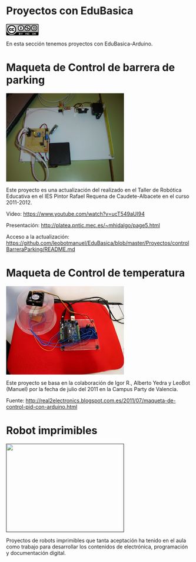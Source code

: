 # Proyectos con EduBasica
<a href="" target="_blank"><img width="88" height="31" border="0" align="center" src="img/88x31.png "/></a>

En esta sección tenemos proyectos con EduBasica-Arduino.
# Maqueta de Control de barrera de parking
<a href="" target="_blank"><img width="320" height="240" border="0" align="center" src="img/maqueta02.jpg"/></a>

Este proyecto es una actualización del realizado en el Taller de Robótica Educativa en el IES Pintor Rafael Requena de Caudete-Albacete en el curso 2011-2012.

Video: https://www.youtube.com/watch?v=ucT549aUI94

Presentación: http://platea.pntic.mec.es/~mhidalgo/page5.html

Acceso a la actualización: https://github.com/leobotmanuel/EduBasica/blob/master/Proyectos/controlBarreraParking/README.md
# Maqueta de Control de temperatura
<a href="" target="_blank"><img width="320" height="240" border="0" align="center" src="img/Maqueta_despues.jpg"/></a>

Este proyecto se basa en la colaboración de Igor R., Alberto Yedra y LeoBot (Manuel) por la fecha de julio del 2011 en la Campus Party de Valencia.

Fuente: http://real2electronics.blogspot.com.es/2011/07/maqueta-de-control-pid-con-arduino.html
# Robot imprimibles
<a href="" target="_blank"><img width="320" height="240" border="0" align="center" src="img/Robots.jpg"/></a>

Proyectos de robots imprimibles que tanta aceptación ha tenido en el aula como trabajo para desarrollar los contenidos de electrónica, programación y documentación digital.

